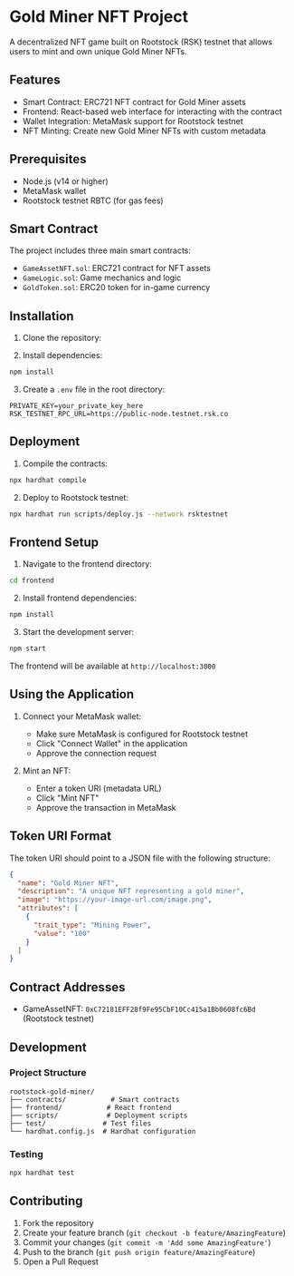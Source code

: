 # Gold Miner NFT Project

A decentralized NFT game built on Rootstock (RSK) testnet that allows users to mint and own unique Gold Miner NFTs.

## Features

- Smart Contract: ERC721 NFT contract for Gold Miner assets
- Frontend: React-based web interface for interacting with the contract
- Wallet Integration: MetaMask support for Rootstock testnet
- NFT Minting: Create new Gold Miner NFTs with custom metadata

## Prerequisites

- Node.js (v14 or higher)
- MetaMask wallet
- Rootstock testnet RBTC (for gas fees)

## Smart Contract

The project includes three main smart contracts:
- `GameAssetNFT.sol`: ERC721 contract for NFT assets
- `GameLogic.sol`: Game mechanics and logic
- `GoldToken.sol`: ERC20 token for in-game currency

## Installation

1. Clone the repository:

2. Install dependencies:
```bash
npm install
```

3. Create a `.env` file in the root directory:
```
PRIVATE_KEY=your_private_key_here
RSK_TESTNET_RPC_URL=https://public-node.testnet.rsk.co
```

## Deployment

1. Compile the contracts:
```bash
npx hardhat compile
```

2. Deploy to Rootstock testnet:
```bash
npx hardhat run scripts/deploy.js --network rsktestnet
```

## Frontend Setup

1. Navigate to the frontend directory:
```bash
cd frontend
```

2. Install frontend dependencies:
```bash
npm install
```

3. Start the development server:
```bash
npm start
```

The frontend will be available at `http://localhost:3000`

## Using the Application

1. Connect your MetaMask wallet:
   - Make sure MetaMask is configured for Rootstock testnet
   - Click "Connect Wallet" in the application
   - Approve the connection request

2. Mint an NFT:
   - Enter a token URI (metadata URL)
   - Click "Mint NFT"
   - Approve the transaction in MetaMask

## Token URI Format

The token URI should point to a JSON file with the following structure:
```json
{
  "name": "Gold Miner NFT",
  "description": "A unique NFT representing a gold miner",
  "image": "https://your-image-url.com/image.png",
  "attributes": [
    {
      "trait_type": "Mining Power",
      "value": "100"
    }
  ]
}
```

## Contract Addresses

- GameAssetNFT: `0xC72181EFF28f9Fe95CbF10Cc415a1Bb0608fc6Bd` (Rootstock testnet)

## Development

### Project Structure
```
rootstock-gold-miner/
├── contracts/           # Smart contracts
├── frontend/           # React frontend
├── scripts/            # Deployment scripts
├── test/              # Test files
└── hardhat.config.js  # Hardhat configuration
```

### Testing
```bash
npx hardhat test
```

## Contributing

1. Fork the repository
2. Create your feature branch (`git checkout -b feature/AmazingFeature`)
3. Commit your changes (`git commit -m 'Add some AmazingFeature'`)
4. Push to the branch (`git push origin feature/AmazingFeature`)
5. Open a Pull Request
